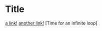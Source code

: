 # Title

[a link!](https://something.com)
[another link!](some-page.html)
[Time for an infinite loop]